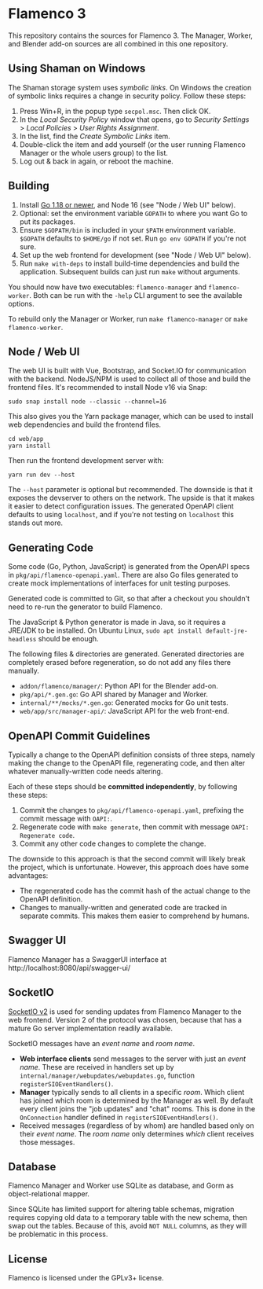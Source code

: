 # Flamenco 3

This repository contains the sources for Flamenco 3. The Manager, Worker, and
Blender add-on sources are all combined in this one repository.

## Using Shaman on Windows

The Shaman storage system uses *symbolic links*. On Windows the creation of symbolic links requires a change in security policy. Follow these steps:

1. Press Win+R, in the popup type `secpol.msc`. Then click OK.
2. In the *Local Security Policy* window that opens, go to *Security Settings* > *Local Policies* > *User Rights Assignment*.
3. In the list, find the *Create Symbolic Links* item.
4. Double-click the item and add yourself (or the user running Flamenco Manager or the whole users group) to the list.
5. Log out & back in again, or reboot the machine.


## Building

1. Install [Go 1.18 or newer](https://go.dev/), and Node 16 (see "Node / Web UI" below).
2. Optional: set the environment variable `GOPATH` to where you want Go to put its packages.
3. Ensure `$GOPATH/bin` is included in your `$PATH` environment variable. `$GOPATH` defaults to `$HOME/go` if not set. Run `go env GOPATH` if you're not sure.
4. Set up the web frontend for development (see "Node / Web UI" below).
5. Run `make with-deps` to install build-time dependencies and build the application. Subsequent builds can just run `make` without arguments.

You should now have two executables: `flamenco-manager` and `flamenco-worker`.
Both can be run with the `-help` CLI argument to see the available options.

To rebuild only the Manager or Worker, run `make flamenco-manager` or `make flamenco-worker`.


## Node / Web UI

The web UI is built with Vue, Bootstrap, and Socket.IO for communication with the backend. NodeJS/NPM is used to collect all of those and build the frontend files. It's recommended to install Node v16 via Snap:

```
sudo snap install node --classic --channel=16
```

This also gives you the Yarn package manager, which can be used to install web dependencies and build the frontend files.

```
cd web/app
yarn install
```

Then run the frontend development server with:
```
yarn run dev --host
```

The `--host` parameter is optional but recommended. The downside is that it
exposes the devserver to others on the network. The upside is that it makes it
easier to detect configuration issues. The generated OpenAPI client defaults to
using `localhost`, and if you're not testing on `localhost` this stands out
more.


## Generating Code

Some code (Go, Python, JavaScript) is generated from the OpenAPI specs in
`pkg/api/flamenco-openapi.yaml`. There are also Go files generated to create
mock implementations of interfaces for unit testing purposes.

Generated code is committed to Git, so that after a checkout you shouldn't
need to re-run the generator to build Flamenco.

The JavaScript & Python generator is made in Java, so it requires a JRE/JDK to
be installed. On Ubuntu Linux, `sudo apt install default-jre-headless` should be
enough.

The following files & directories are generated. Generated directories are
completely erased before regeneration, so do not add any files there manually.

- `addon/flamenco/manager/`: Python API for the Blender add-on.
- `pkg/api/*.gen.go`: Go API shared by Manager and Worker.
- `internal/**/mocks/*.gen.go`: Generated mocks for Go unit tests.
- `web/app/src/manager-api/`: JavaScript API for the web front-end.


## OpenAPI Commit Guidelines

Typically a change to the OpenAPI definition consists of three steps, namely
making the change to the OpenAPI file, regenerating code, and then alter
whatever manually-written code needs altering.

Each of these steps should be **committed independently**, by following these
steps:

1. Commit the changes to `pkg/api/flamenco-openapi.yaml`, prefixing the commit
   message with `OAPI:`.
2. Regenerate code with `make generate`, then commit with message
   `OAPI: Regenerate code`.
3. Commit any other code changes to complete the change.

The downside to this approach is that the second commit will likely break the
project, which is unfortunate. However, this approach does have some advantages:

- The regenerated code has the commit hash of the actual change to the OpenAPI
  definition.
- Changes to manually-written and generated code are tracked in separate
  commits. This makes them easier to comprehend by humans.


## Swagger UI

Flamenco Manager has a SwaggerUI interface at http://localhost:8080/api/swagger-ui/


## SocketIO

[SocketIO v2](https://socket.io/docs/v2/) is used for sending updates from
Flamenco Manager to the web frontend. Version 2 of the protocol was chosen,
because that has a mature Go server implementation readily available.

SocketIO messages have an *event name* and *room name*.

- **Web interface clients** send messages to the server with just an *event
  name*. These are received in handlers set up by
  `internal/manager/webupdates/webupdates.go`, function
  `registerSIOEventHandlers()`.
- **Manager** typically sends to all clients in a specific *room*. Which client
  has joined which room is determined by the Manager as well. By default every
  client joins the "job updates" and "chat" rooms. This is done in the
  `OnConnection` handler defined in `registerSIOEventHandlers()`.
- Received messages (regardless of by whom) are handled based only on their
  *event name*. The *room name* only determines *which* client receives those
  messages.


## Database

Flamenco Manager and Worker use SQLite as database, and Gorm as
object-relational mapper.

Since SQLite has limited support for altering table schemas, migration requires
copying old data to a temporary table with the new schema, then swap out the
tables. Because of this, avoid `NOT NULL` columns, as they will be problematic
in this process.


## License

Flamenco is licensed under the GPLv3+ license.
